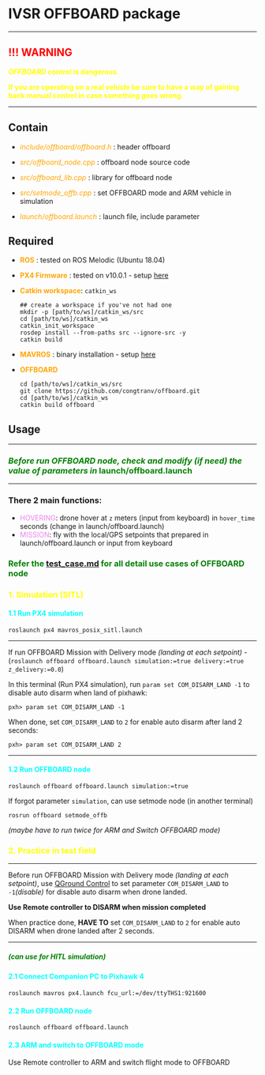 # IVSR OFFBOARD package

***
## <span style="color:red">!!! WARNING

<span style="color:yellow">__*OFFBOARD* control is dangerous.__

<span style="color:yellow">**If you are operating on a real vehicle be sure to have a way of gaining back manual control in case something goes wrong.**
***

## Contain
- <span style="color:orange">*include/offboard/offboard.h*</span> : header offboard

- <span style="color:orange">*src/offboard_node.cpp*</span>   : offboard node source code
- <span style="color:orange">*src/offboard_lib.cpp*</span>    : library for offboard node
- <span style="color:orange">*src/setmode_offb.cpp*</span>    : set OFFBOARD mode and ARM vehicle in simulation
- <span style="color:orange">*launch/offboard.launch*</span>  : launch file, include parameter

## Required
- <span style="color:orange">**ROS**</span>             : tested on ROS Melodic (Ubuntu 18.04)
- <span style="color:orange">**PX4 Firmware**</span>    : tested on v10.0.1 - setup [here](https://github.com/congtranv/px4_install)
- <span style="color:orange">**Catkin workspace**</span>: `catkin_ws`
  ```
  ## create a workspace if you've not had one
  mkdir -p [path/to/ws]/catkin_ws/src
  cd [path/to/ws]/catkin_ws
  catkin_init_workspace
  rosdep install --from-paths src --ignore-src -y 
  catkin build
  ```
- <span style="color:orange">**MAVROS**</span>          : binary installation - setup [here](https://docs.px4.io/master/en/ros/mavros_installation.html#binary-installation-debian-ubuntu)

- <span style="color:orange">**OFFBOARD**</span>
  ```
  cd [path/to/ws]/catkin_ws/src
  git clone https://github.com/congtranv/offboard.git
  cd [path/to/ws]/catkin_ws
  catkin build offboard
  ```

## Usage
***
### <span style="color:green">*Before run OFFBOARD node, check and modify (if need) the value of parameters in* **launch/offboard.launch**
***
### There 2 main functions:
- <span style="color:violet">HOVERING</span>: drone hover at `z` meters (input from keyboard) in `hover_time` seconds (change in launch/offboard.launch)
- <span style="color:violet">MISSION</span>: fly with the local/GPS setpoints that prepared in launch/offboard.launch or input from keyboard
### <span style="color:green">Refer the [test_case.md](test_case.md) for all detail use cases of OFFBOARD node

### <span style="color:yellow">1. Simulation (SITL)

#### <span style="color:cyan">1.1 Run PX4 simulation
```
roslaunch px4 mavros_posix_sitl.launch
```
***
  If run OFFBOARD Mission with Delivery mode *(landing at each setpoint)* -
(`roslaunch offboard offboard.launch simulation:=true delivery:=true z_delivery:=0.0`)

  In this terminal (Run PX4 simulation), run  `param set COM_DISARM_LAND -1`  to disable auto disarm when land of pixhawk:
  ```
  pxh> param set COM_DISARM_LAND -1
  ```
  When done, set `COM_DISARM_LAND` to `2` for enable auto disarm after land 2 seconds:
  ```
  pxh> param set COM_DISARM_LAND 2
  ```
***
#### <span style="color:cyan">1.2 Run OFFBOARD node
```
roslaunch offboard offboard.launch simulation:=true
```

If forgot parameter `simulation`, can use setmode node (in another terminal)
```
rosrun offboard setmode_offb
```
*(maybe have to run twice for ARM and Switch OFFBOARD mode)*
### <span style="color:yellow">2. Practice in test field

***
  Before run OFFBOARD Mission with Delivery mode *(landing at each setpoint)*, use [QGround Control](https://github.com/congtranv/px4-param/blob/main/QGroundControl.AppImage) to set parameter `COM_DISARM_LAND` to `-1`*(disable)* for disable auto disarm when drone landed. 
  
  **Use Remote controller to DISARM when mission completed**

  When practice done, **HAVE TO** set `COM_DISARM_LAND` to `2` for enable auto DISARM when drone landed after 2 seconds.
***

##### <span style="color:green">***(can use for HITL simulation)***

#### <span style="color:cyan">2.1 Connect Companion PC to Pixhawk 4 
```
roslaunch mavros px4.launch fcu_url:=/dev/ttyTHS1:921600
```
#### <span style="color:cyan">2.2 Run OFFBOARD node
```
roslaunch offboard offboard.launch
```
#### <span style="color:cyan">2.3 ARM and switch to OFFBOARD mode
Use Remote controller to ARM and switch flight mode to OFFBOARD